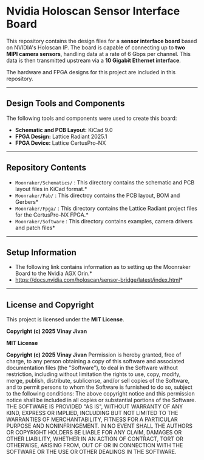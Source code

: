 # Nvidia Holoscan Sensor Interface Board
This repository contains the design files for a **sensor interface board** based on NVIDIA's Holoscan IP. 
The board is capable of connecting up to **two MIPI camera sensors**, handling data at a rate of 6 Gbps per channel. 
This data is then transmitted upstream via a **10 Gigabit Ethernet interface**.

The hardware and FPGA designs for this project are included in this repository.

---

## Design Tools and Components
The following tools and components were used to create this board:

- **Schematic and PCB Layout:** KiCad 9.0
- **FPGA Design:** Lattice Radiant 2025.1 
- **FPGA Device:** Lattice CertusPro-NX

---

## Repository Contents
 * `Moonraker/Schematics/` : This directory contains the schematic and PCB layout files in KiCad format.*
 * `Moonraker/Fab/`        : This directroy contains the PCB layout, BOM and Gerbers*
 * `Moonraker/Fpga/`       : This directory contains the Lattice Radiant project files for the CertusPro-NX FPGA.*
 * `Moonraker/Software`    : This directory contains examples, camera drivers and patch files*

---

## Setup Information
* The following link contains information as to setting up the Moonraker Board to the Nvidia AGX Orin.*
* https://docs.nvidia.com/holoscan/sensor-bridge/latest/index.html*

---

## License and Copyright
This project is licensed under the **MIT License**.

**Copyright (c) 2025 Vinay Jivan**

**MIT License**

**Copyright (c) 2025 Vinay Jivan**
Permission is hereby granted, free of charge, to any person obtaining a copy of this software and associated documentation files (the "Software"), to deal in the Software without restriction, including without limitation the rights to use, copy, modify, merge, publish, distribute, sublicense, and/or sell copies of the Software, and to permit persons to whom the Software is furnished to do so, subject to the following conditions:
The above copyright notice and this permission notice shall be included in all copies or substantial portions of the Software.
THE SOFTWARE IS PROVIDED "AS IS", WITHOUT WARRANTY OF ANY KIND, EXPRESS OR IMPLIED, INCLUDING BUT NOT LIMITED TO THE WARRANTIES OF MERCHANTABILITY, FITNESS FOR A PARTICULAR PURPOSE AND NONINFRINGEMENT. IN NO EVENT SHALL THE AUTHORS OR COPYRIGHT HOLDERS BE LIABLE FOR ANY CLAIM, DAMAGES OR OTHER LIABILITY, WHETHER IN AN ACTION OF CONTRACT, TORT OR OTHERWISE, ARISING FROM, OUT OF OR IN CONNECTION WITH THE SOFTWARE OR THE USE OR OTHER DEALINGS IN THE SOFTWARE.
